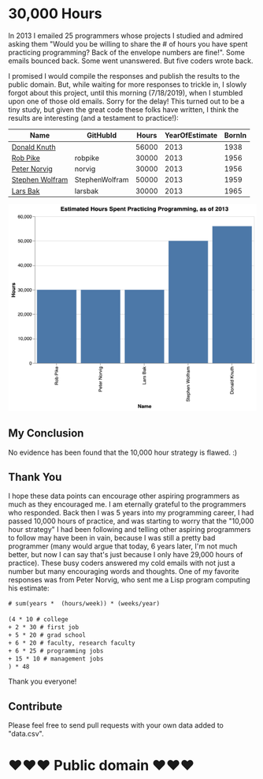 # 30,000 Hours

In 2013 I emailed 25 programmers whose projects I studied
and admired asking them "Would you be willing to share the #
of hours you have spent practicing programming? Back of the
envelope numbers are fine!". Some emails bounced back. Some
went unanswered. But five coders wrote back.

I promised I would compile the responses and publish the
results to the public domain. But, while waiting for more
responses to trickle in, I slowly forgot about this project,
until this morning (7/18/2019), when I stumbled upon one of
those old emails. Sorry for the delay! This turned out to be
a tiny study, but given the great code these folks have
written, I think the results are interesting (and a
testament to practice!):

|Name|GitHubId|Hours|YearOfEstimate|BornIn|
|-|-|-|-|-|
|<a href="https://en.wikipedia.org/wiki/Donald_Knuth">Donald Knuth</a>||56000|2013|1938|
|<a href="https://en.wikipedia.org/wiki/Rob_Pike">Rob Pike</a>|robpike|30000|2013|1956|
|<a href="https://en.wikipedia.org/wiki/Peter_Norvig">Peter Norvig</a>|norvig|30000|2013|1956|
|<a href="https://en.wikipedia.org/wiki/Stephen_Wolfram">Stephen Wolfram</a>|StephenWolfram|50000|2013|1959|
|<a href="https://en.wikipedia.org/wiki/Lars_Bak_(computer_programmer)">Lars Bak</a>|larsbak|30000|2013|1965|


![30000hours](30000.png "30000 Hours Bar Chart")

## My Conclusion

No evidence has been found that the 10,000 hour strategy is
flawed. :)

## Thank You

I hope these data points can encourage other aspiring
programmers as much as they encouraged me. I am eternally
grateful to the programmers who responded. Back then I was 5
years into my programming career, I had passed 10,000 hours
of practice, and was starting to worry that the "10,000 hour
strategy" I had been following and telling other aspiring
programmers to follow may have been in vain, because I was
still a pretty bad programmer (many would argue that today,
6 years later, I'm not much better, but now I can say that's
just because I only have 29,000 hours of practice). These
busy coders answered my cold emails with not just a number
but many encouraging words and thoughts. One of my favorite
responses was from Peter Norvig, who sent me a Lisp program
computing his estimate:

    # sum(years *  (hours/week)) * (weeks/year) 
    
    (4 * 10 # college
    + 2 * 30 # first job
    + 5 * 20 # grad school
    + 6 * 20 # faculty, research faculty
    + 6 * 25 # programming jobs
    + 15 * 10 # management jobs
    ) * 48

Thank you everyone!

## Contribute

Please feel free to send pull requests with your own data
added to "data.csv".

# ❤️❤️❤️ Public domain ❤️❤️❤️
